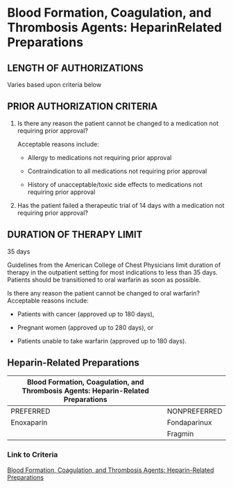 # Blood Formation, Coagulation, and Thrombosis Agents: HeparinRelated Preparations

## LENGTH OF AUTHORIZATIONS

Varies based upon criteria below

## PRIOR AUTHORIZATION CRITERIA

1. Is there any reason the patient cannot be changed to a medication not requiring prior approval?

    Acceptable reasons include:

    - Allergy to medications not requiring prior approval

    - Contraindication to all medications not requiring prior approval

    - History of unacceptable/toxic side effects to medications not requiring prior approval

2. Has the patient failed a therapeutic trial of 14 days with a medication not requiring prior approval?

## DURATION OF THERAPY LIMIT

35 days

Guidelines from the American College of Chest Physicians limit duration of therapy in the outpatient setting for most indications to less than 35 days. Patients should be transitioned to oral warfarin as soon as possible.

Is there any reason the patient cannot be changed to oral warfarin? Acceptable reasons include:

- Patients with cancer (approved up to 180 days),

- Pregnant women (approved up to 280 days), or

- Patients unable to take warfarin (approved up to 180 days).

## Heparin-Related Preparations

| Blood Formation, Coagulation, and Thrombosis Agents: Heparin-Related Preparations |              |
|-----------------------------------------------------------------------------------|--------------|
| PREFERRED                                                                         | NONPREFERRED |
| Enoxaparin                                                                        | Fondaparinux |
|                                                                                   | Fragmin      |

### Link to Criteria

[Blood Formation, Coagulation, and Thrombosis Agents: Heparin-Related Preparations](https://pharmacy.medicaid.ohio.gov/sites/default/files/20220415_UPDL_Criteria_FINAL_.pdf#page=12)
